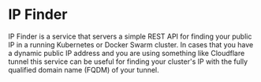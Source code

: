 # IP Finder

IP Finder is a service that servers a simple REST API for finding your public IP in a running Kubernetes or Docker Swarm cluster. In cases that you have a dynamic public IP address and you are using something like Cloudflare tunnel this service can be useful for finding your cluster's IP with the fully qualified domain name (FQDM) of your tunnel.

